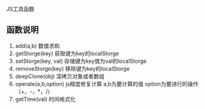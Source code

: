 JS工具函数

## 函数说明

1. add(a,b) 数值求和 
2. getStorge(key) 获取键为key的localStorge
3. setStorge(key, val) 存储键为key值为val的localStorge
4. removeStorge(key) 移除键为key的localStorge
5. deepClone(obj) 深拷贝对象或者数组
6. operate(a,b,option) js精度修复计算 a,b为要计算的值 option为要进行的操作（+，-，*，/）
7. getTime(val) 时间格式化